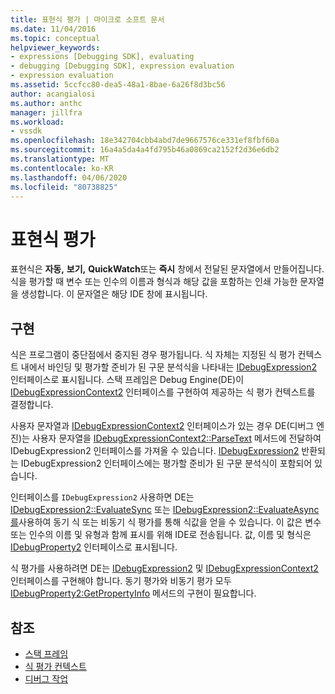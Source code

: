 ```yaml
---
title: 표현식 평가 | 마이크로 소프트 문서
ms.date: 11/04/2016
ms.topic: conceptual
helpviewer_keywords:
- expressions [Debugging SDK], evaluating
- debugging [Debugging SDK], expression evaluation
- expression evaluation
ms.assetid: 5ccfcc80-dea5-48a1-8bae-6a26f8d3bc56
author: acangialosi
ms.author: anthc
manager: jillfra
ms.workload:
- vssdk
ms.openlocfilehash: 18e342704cbb4abd7de9667576ce331ef8fbf60a
ms.sourcegitcommit: 16a4a5da4a4fd795b46a0869ca2152f2d36e6db2
ms.translationtype: MT
ms.contentlocale: ko-KR
ms.lasthandoff: 04/06/2020
ms.locfileid: "80738825"
---
```

# <a name="evaluate-expressions"></a>표현식 평가
표현식은 **자동,** **보기,** **QuickWatch**또는 **즉시** 창에서 전달된 문자열에서 만들어집니다. 식을 평가할 때 변수 또는 인수의 이름과 형식과 해당 값을 포함하는 인쇄 가능한 문자열을 생성합니다. 이 문자열은 해당 IDE 창에 표시됩니다.

## <a name="implementation"></a>구현
 식은 프로그램이 중단점에서 중지된 경우 평가됩니다. 식 자체는 지정된 식 평가 컨텍스트 내에서 바인딩 및 평가할 준비가 된 구문 분석식을 나타내는 [IDebugExpression2](../../extensibility/debugger/reference/idebugexpression2.md) 인터페이스로 표시됩니다. 스택 프레임은 Debug Engine(DE)이 [IDebugExpressionContext2](../../extensibility/debugger/reference/idebugexpressioncontext2.md) 인터페이스를 구현하여 제공하는 식 평가 컨텍스트를 결정합니다.

 사용자 문자열과 [IDebugExpressionContext2](../../extensibility/debugger/reference/idebugexpressioncontext2.md) 인터페이스가 있는 경우 DE(디버그 엔진)는 사용자 문자열을 [IDebugExpressionContext2::ParseText](../../extensibility/debugger/reference/idebugexpressioncontext2-parsetext.md) 메서드에 전달하여 IDebugExpression2 인터페이스를 가져올 수 있습니다. [IDebugExpression2](../../extensibility/debugger/reference/idebugexpression2.md) 반환되는 IDebugExpression2 인터페이스에는 평가할 준비가 된 구문 분석식이 포함되어 있습니다.

 인터페이스를 `IDebugExpression2` 사용하면 DE는 [IDebugExpression2::EvaluateSync](../../extensibility/debugger/reference/idebugexpression2-evaluatesync.md) 또는 [IDebugExpression2::EvaluateAsync를](../../extensibility/debugger/reference/idebugexpression2-evaluateasync.md)사용하여 동기 식 또는 비동기 식 평가를 통해 식값을 얻을 수 있습니다. 이 값은 변수 또는 인수의 이름 및 유형과 함께 표시를 위해 IDE로 전송됩니다. 값, 이름 및 형식은 [IDebugProperty2](../../extensibility/debugger/reference/idebugproperty2.md) 인터페이스로 표시됩니다.

 식 평가를 사용하려면 DE는 [IDebugExpression2](../../extensibility/debugger/reference/idebugexpression2.md) 및 [IDebugExpressionContext2](../../extensibility/debugger/reference/idebugexpressioncontext2.md) 인터페이스를 구현해야 합니다. 동기 평가와 비동기 평가 모두 [IDebugProperty2:GetPropertyInfo](../../extensibility/debugger/reference/idebugproperty2-getpropertyinfo.md) 메서드의 구현이 필요합니다.

## <a name="see-also"></a>참조
- [스택 프레임](../../extensibility/debugger/stack-frames.md)
- [식 평가 컨텍스트](../../extensibility/debugger/expression-evaluation-context.md)
- [디버그 작업](../../extensibility/debugger/debugging-tasks.md)
